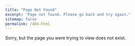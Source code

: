 ```yaml
---
title: "Page Not Found"
excerpt: "Page not found. Please go back and try again."
sitemap: false
permalink: /404.html
---
```


Sorry, but the page you were trying to view does not exist.
